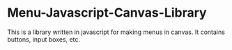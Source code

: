 # Menu-Javascript-Canvas-Library
This is a library written in javascript for making menus in canvas. It contains buttons, input boxes, etc.
